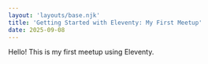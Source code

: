 ```yaml
---
layout: 'layouts/base.njk'
title: 'Getting Started with Eleventy: My First Meetup'
date: 2025-09-08
---
```


Hello! This is my first meetup using Eleventy.
